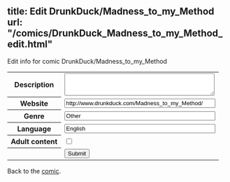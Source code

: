 title: Edit DrunkDuck/Madness_to_my_Method
url: "/comics/DrunkDuck_Madness_to_my_Method_edit.html"
---
Edit info for comic DrunkDuck/Madness_to_my_Method

<form name="comic" action="http://gaepostmail.appspot.com/comic/" method="post">
<table class="comicinfo">
<tr>
<th>Description</th><td><textarea name="description" cols="40" rows="3"></textarea></td>
</tr>
<tr>
<th>Website</th><td><input type="text" name="url" value="http://www.drunkduck.com/Madness_to_my_Method/" size="40"/></td>
</tr>
<tr>
<th>Genre</th><td><input type="text" name="genre" value="Other" size="40"/></td>
</tr>
<tr>
<th>Language</th><td><input type="text" name="language" value="English" size="40"/></td>
</tr>
<tr>
<th>Adult content</th><td><input type="checkbox" name="adult" value="adult" /></td>
</tr>
<tr>
<th></th><td>
<input type="hidden" name="comic" value="DrunkDuck_Madness_to_my_Method" />
<input type="submit" name="submit" value="Submit" />
</td>
</tr>
</table>
</form>

Back to the [comic](DrunkDuck_Madness_to_my_Method.html).
